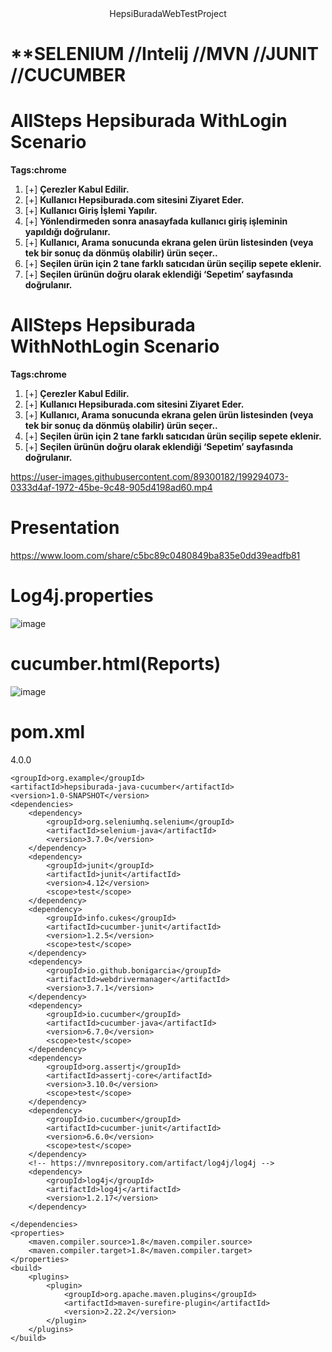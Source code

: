 <div align="center">
 HepsiBuradaWebTestProject
</div>

# **SELENIUM //Intelij //MVN //JUNIT //CUCUMBER 
# AllSteps Hepsiburada WithLogin Scenario 
**Tags:chrome**
1. [+] **Çerezler Kabul Edilir.**
2. [+] **Kullanıcı Hepsiburada.com sitesini Ziyaret Eder.**
3. [+] **Kullanıcı Giriş İşlemi Yapılır.**
4. [+] **Yönlendirmeden sonra anasayfada kullanıcı giriş işleminin yapıldığı doğrulanır.**
5. [+] **Kullanıcı, Arama sonucunda ekrana gelen ürün listesinden (veya tek bir sonuç da dönmüş olabilir) ürün seçer..**
6. [+] **Seçilen ürün için 2 tane farklı satıcıdan ürün seçilip sepete eklenir.**
7. [+] **Seçilen ürünün doğru olarak eklendiği ‘Sepetim’ sayfasında doğrulanır.**



# AllSteps Hepsiburada WithNothLogin Scenario 
**Tags:chrome**
1. [+] **Çerezler Kabul Edilir.**
2. [+] **Kullanıcı Hepsiburada.com sitesini Ziyaret Eder.**
3. [+] **Kullanıcı, Arama sonucunda ekrana gelen ürün listesinden (veya tek bir sonuç da dönmüş olabilir) ürün seçer..**
4. [+] **Seçilen ürün için 2 tane farklı satıcıdan ürün seçilip sepete eklenir.**
5. [+] **Seçilen ürünün doğru olarak eklendiği ‘Sepetim’ sayfasında doğrulanır.**



https://user-images.githubusercontent.com/89300182/199294073-0333d4af-1972-45be-9c48-905d4198ad60.mp4

# Presentation
https://www.loom.com/share/c5bc89c0480849ba835e0dd39eadfb81

# Log4j.properties 

![image](https://user-images.githubusercontent.com/89300182/198880629-c5844989-ab5e-4753-9fcc-e364e2042b72.png)

# cucumber.html(Reports)

![image](https://user-images.githubusercontent.com/89300182/198880702-725d4f21-1213-47e7-93a2-adcae6ca1fa8.png)

# pom.xml
 
 <?xml version="1.0" encoding="UTF-8"?>
<project xmlns="http://maven.apache.org/POM/4.0.0"
         xmlns:xsi="http://www.w3.org/2001/XMLSchema-instance"
         xsi:schemaLocation="http://maven.apache.org/POM/4.0.0 http://maven.apache.org/xsd/maven-4.0.0.xsd">
    <modelVersion>4.0.0</modelVersion>

    <groupId>org.example</groupId>
    <artifactId>hepsiburada-java-cucumber</artifactId>
    <version>1.0-SNAPSHOT</version>
    <dependencies>
        <dependency>
            <groupId>org.seleniumhq.selenium</groupId>
            <artifactId>selenium-java</artifactId>
            <version>3.7.0</version>
        </dependency>
        <dependency>
            <groupId>junit</groupId>
            <artifactId>junit</artifactId>
            <version>4.12</version>
            <scope>test</scope>
        </dependency>
        <dependency>
            <groupId>info.cukes</groupId>
            <artifactId>cucumber-junit</artifactId>
            <version>1.2.5</version>
            <scope>test</scope>
        </dependency>
        <dependency>
            <groupId>io.github.bonigarcia</groupId>
            <artifactId>webdrivermanager</artifactId>
            <version>3.7.1</version>
        </dependency>
        <dependency>
            <groupId>io.cucumber</groupId>
            <artifactId>cucumber-java</artifactId>
            <version>6.7.0</version>
            <scope>test</scope>
        </dependency>
        <dependency>
            <groupId>org.assertj</groupId>
            <artifactId>assertj-core</artifactId>
            <version>3.10.0</version>
            <scope>test</scope>
        </dependency>
        <dependency>
            <groupId>io.cucumber</groupId>
            <artifactId>cucumber-junit</artifactId>
            <version>6.6.0</version>
            <scope>test</scope>
        </dependency>
        <!-- https://mvnrepository.com/artifact/log4j/log4j -->
        <dependency>
            <groupId>log4j</groupId>
            <artifactId>log4j</artifactId>
            <version>1.2.17</version>
        </dependency>

    </dependencies>
    <properties>
        <maven.compiler.source>1.8</maven.compiler.source>
        <maven.compiler.target>1.8</maven.compiler.target>
    </properties>
    <build>
        <plugins>
            <plugin>
                <groupId>org.apache.maven.plugins</groupId>
                <artifactId>maven-surefire-plugin</artifactId>
                <version>2.22.2</version>
            </plugin>
        </plugins>
    </build>
</project>

 ```
